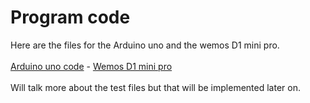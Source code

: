# Program code
Here are the files for the Arduino uno and the wemos D1 mini pro. <br><br>
[Arduino uno code](https://gitlab.fdmci.hva.nl/IoT/2022-2023-sep-jan/individual-project/iot-knaapj/-/blob/main/Program_code/arduino_final/arduino_final.ino) - [Wemos D1 mini pro](https://gitlab.fdmci.hva.nl/IoT/2022-2023-sep-jan/individual-project/iot-knaapj/-/blob/main/Program_code/wemos_final/wemos_final.ino)<br><br>
Will talk more about the test files but that will be implemented later on.